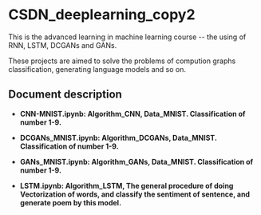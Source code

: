 # CSDN_deeplearning_copy2
This is the advanced learning in machine learning course -- the using of RNN, LSTM, DCGANs and GANs.

These projects are aimed to solve the problems of compution graphs classification, generating language models and so on.
## Document description

- **CNN-MNIST.ipynb: Algorithm_CNN, Data_MNIST. Classification of number 1-9.**

- **DCGANs_MNIST.ipynb: Algorithm_DCGANs, Data_MNIST. Classification of number 1-9.**

- **GANs_MNIST.ipynb: Algorithm_GANs, Data_MNIST. Classification of number 1-9.**

- **LSTM.ipynb: Algorithm_LSTM, The general procedure of doing Vectorization of words, and classify the sentiment of sentence, and generate poem by this model.**

